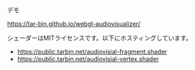デモ

https://tar-bin.github.io/webgl-audiovisualizer/

シェーダーはMITライセンスです。以下にホスティングしています。

- https://public.tarbin.net/audiovisial-fragment.shader
- https://public.tarbin.net/audiovisial-vertex.shader
